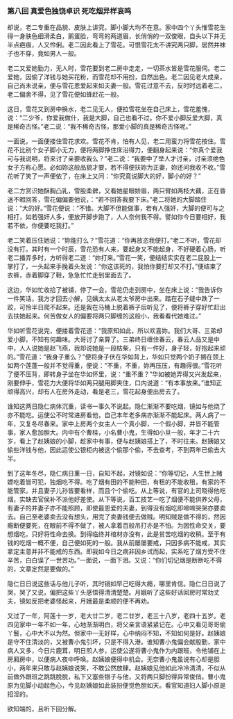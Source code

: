 <script type="text/javascript">
    var head = document.getElementsByTagName('head')[0];
    cssURL = '/public/article_1.css';
    linkTag = document.createElement('link');
    linkTag.href = cssURL;
    linkTag.setAttribute('type','text/css');
    linkTag.setAttribute('rel','stylesheet');
    head.appendChild(linkTag);
</script>
### 第八回 真爱色独饶卓识 死吃烟异样哀鸣

却说，老二专重在品貌、皮肤上讲究，脚小脚大均不在意。家中四个丫头惟雪花生得一身肤色细滑柔白，鹅蛋脸，弯弯的两道眉，长俏俏的一双俊眼，自头以下并无半点疤痕，人又伶俐。老二因此看上了雪花。可恨雪花太不讲究两只脚，居然并袜子也不穿，竟如男人一般。

老二又爱她勤力，无人时，雪花要到老二房中走走，一切茶水皆是雪花服伺。老二爱她，因偷了洋钱与她买花粉，而雪花却不用扮，自然出色。老二因见老大成亲，自己尚未说亲，便与雪花恩爱起来如夫妻一般。雪花过意不去，反时时远着老二，老二偏舍不得，见了雪花便如蜂赶花一般。

这日，雪花又到房中换水，老二见无人，便拉雪花坐在自己床上，雪花羞愧，说：“二少爷，你爱我做什，我是大脚，自己也看不过。你不爱小脚反爱大脚，真是稀奇古怪。”老二说：“我不稀奇古怪，那爱小脚的真是稀奇古怪呢。”

一面说，一面便搂住雪花求欢。雪花不肯，怕有人见，老二用蛮力将雪花按住。雪花不比别个女子脚小无力，便将两脚挣住床沿得力，便翻身起来说：“你真个爱我可与我说明，将来讨了亲要收我么？”老二说：“我要中了举人才讨亲，讨亲须绝色女子方称心愿。必如妳这般品貌才要，若不得便扶妳为正妻，妳还问我收不收。”雪花听了笑了一声便依了，在床上又问：“你究竟说脚大的好，脚小的好？”

老二方赏识她酥胸凸乳，雪股柔髀，又看她星眼娇眉，两只臂如两枝大藕，正在昏迷不暇回答，雪花偏偏要他说，：“若不回答我要下床。”老二将她的大脚踏住说：“大的好。”雪花便说：“不错。大脚不但能做事，若有人强奸，大脚的便可与之相打，如若强奸人多，便放开脚步跑了，人人奈何我不得。譬如你今日要相好，我若不依，你便要吃我打。”

老二笑着压住她说：“妳能打么？”雪花道：“你再放恣我便打。”老二不听，雪花却没有打。其时有一个时辰，雪花恐有人来，要起身又不能起身，不好硬着心肠，听老二播弄多时，方听得老二道：“妳打来。”雪花一笑，便结结实实在老二屁股上一掌打了，一头起来手挽着头发说：“你这该死的，我怕你要打却又不打。”便结束了衣裤，赤着脚穿了鞋，急急忙忙走到里面去了。

这边，华如忙收拾了被铺，停了一会，雪花仍走刭房中，坐在床上说：“我告诉你一件笑话，我方才回去小解，见姨太太从老太爷房中出来。踏在石子缝中跌了一跤，可怜半日爬不起来。还是我在马桶上脱着裤子后听见了，便将裤子穿好忙赶出去扶她起来。何苦做女人的偏要将两只脚缠的这般小，我看看代她难过。”

华如听雪花说完，便搂着雪花道：“我原知如此，所以欢喜妳。我们大哥、三弟却爱小脚，不知有何趣味。大哥讨了亲算了。三弟终日缠住春云，春云人品又是中中，人人说她是赵飞燕，我却说她是一段枯柴，只有一件好，身子轻，好抱起来顽的。”雪花道：“我身子重么？”便将身子伏在华如背上，华如只觉两个奶子搁在颈上如两个莲蓬一般并不觉得重，便说：“不重，不重，妳再压压，有趣得很。”雪花听了便不压背，即转身子坐在华如怀里，说：“重不重？”华如被她弄得又兴发起来，刚要伸手，雪花力大便将华如两只腿用脚夹住，口内说道：“有本事放来。”谁知正顽得高兴，却有人在房外走动，看是老三，雪花起身便出房去了。

谁知这两日隐仁病体沉重，读书一事久不说起。隐仁渐渐不要吃烟，镜如与他烧了亦不能吃。运使公不时常进房看他，自己本年老多病亦渐渐不能起床。两人病了一年，又复冬尽春来。家中上房两个女主人一个真小脚，一个假小脚，并皆不能管事，家人愈加胆大。内中有个曹桂，小名曹小鬼，生得如小旦一般，年才二十六岁，看上了赵姨娘的小脚，趁家中有事，便与赵姨娘搭上了，不时往来。赵姨娘又偷些洋钱与他，因此运使公银柜内被这个偷那个偷，不去查考，不到两年已偷去大半。

到了这年冬尽，隐仁病日重一日，自知不起，对镜如说：“你等切记，人生世上赌嫖吃着皆可犯，独烟吃不得。吃了烟有田的不能种田，有租的不能收租，有家的不能管家。并且妻子儿孙皆要看样，而且个个偷吃。从上等说，有官的上司晓得他吃烟，实缺去官侯补不派他好差使。从下等说，百工技艺一吃了烟便不能供养父母，有妻子的并妻子亦不能照顾，即使最恩爱的夫妻，到得没有烟吃即啼啼哭哭亦要卖去。自己至老婆卖去没有想头，用完了卖妻钱便去做贼。明知贼是做不得的，然因瘾断便要死，在眼前不得不做了，被人拿着百般吊打亦是不怕。为因性命交关，要想烟吃，只好将性命去换。到得临终并棺材亦没有，此是贫苦吃烟的收稍。至于有钱的吃烟一概不便，自己便如死的一般。我从前屡屡要戒，只因多病不能戒，其实拿定主意并非不能戒的东西。即我如今日之病非因乡试而起，实系吃了烟方受不住辛苦，白白误了一世苦功。”一面说，一面下泪。又说：“你们切记烟是断断吃不得的，文章定然是要做的。”

隐仁日日说这些话与他儿子听，其时镜如早己吃得大瘾，哪里肯信。隐仁日日说了哭，哭了又说，偏把这些丫头感悟得清清楚楚。月娥听了这些好话回房时常劝丈夫，镜如反把老婆怪起来，月娥最是柔顺的便不再劝。

又过了一年，阿莲十一岁，老大廿二岁，老二廿岁，老三十八岁，老四十五岁。老四见家中一年不如一年，心地渐渐明白，将父亲言语紧紧记在。心中又看见哥哥偷丫鬟，心中大不以为然。但家中一无好样，心中纳闷不知，不知如何是好。赵姨娘是守不住清淡的，又被曹小鬼引坏，只是不得入港。谁知曹小鬼偏会献殷勤，家中病人又多，今日片鹿茸，明日煎人参，运使公遂将曹小鬼作为内跟班，令他铺在上房厢房中，以便病人夜中呼唤。赵姨娘便得中机会。无奈曹小鬼虽说有心却是胆小，两年来只敢与赵姨娘说笑，不敢公然放肆。赵姨娘见他如此冷冷清清，不似从前做外跟班之跳跳脱脱，私下又塞些银子与他，又将两只脚扮得异常俊俏。曹小鬼原为见脚小动起色心，今见赵姨娘如此装扮便觉色胆如天。看官知道妇人脚小原是招淫的。

欲知端的，且听下回分解。